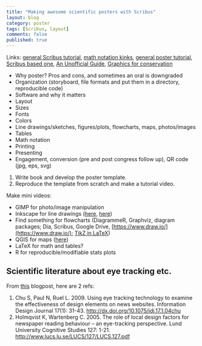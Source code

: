 ```yaml
---
title: "Making awesome scientific posters with Scribus"
layout: blog
category: poster
tags: [Scribus, layout]
comments: false
published: true
---
```


Links: [general Scribus tutorial](https://www.bio.umass.edu/biology/undergraduate/biology-computer-resource-center/documentation/making-a-poster-with-scribus),
[math notation kinks](http://cazencott.info/index.php/post/2014/08/15/Making-posters-with-Scribus),
[general poster tutorial](http://www.kmeverson.org/academic-poster-design.html),
[Scribus based one](https://www.linux.com/news/how-create-poster-presentations-scribus),
[An Unofficial Guide](https://archive.org/details/TheUnofficialGuideForAuthors),
[Graphics for conservation](http://scalar.usc.edu/works/graphics-for-conservation/index)


* Why poster? Pros and cons, and sometimes an oral is downgraded
* Organization (storyboard, file formats and put them in a directory, reproducible code)
* Software and why it matters
* Layout
* Sizes
* Fonts
* Colors
* Line drawings/sketches, figures/plots, flowcharts, maps, photos/images
* Tables
* Math notation
* Printing
* Presenting
* Engagement, conversion (pre and post congress follow up), QR code (jpg, eps, svg)


1. Write book and develop the poster template.
2. Reproduce the template from scratch and make a tutorial video.

Make mini videos:
* GIMP for photo/image manipulation
* Inkscape for line drawings ([here](http://tavmjong.free.fr/INKSCAPE/MANUAL/html/index.html), [here](http://wiki.inkscape.org/wiki/images/Introduction_to_Inkscape_by_Gavin_Corley.pdf))
* Find something for flowcharts (DiagrammeR, Graphviz, diagram packages; Dia, Scribus, Google Drive, [https://www.draw.io/](https://www.draw.io/); [TikZ in LaTeX](http://www.texample.net/tikz/examples/simple-flow-chart/))
* QGIS for maps ([here](http://www.qgistutorials.com/en/))
* LaTeX for math and tables?
* R for reproducible/modifiable stats plots


## Scientific literature about eye tracking etc.

From [this](http://betterposters.blogspot.ca/2010/10/eye-tracking.html) blogpost, here are 2 refs:

1. Chu S, Paul N, Ruel L. 2009. Using eye tracking technology to examine the effectiveness of design elements on news websites. Information Design Journal 17(1): 31-43. http://dx.doi.org/10.1075/idj.17.1.04chu
2. Holmqvist K, Wartenberg C. 2005. The role of local design factors for newspaper reading behaviour – an eye-tracking perspective. Lund University Cognitive Studies 127: 1-21. http://www.lucs.lu.se/LUCS/127/LUCS.127.pdf

